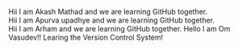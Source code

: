 Hii I am Akash Mathad and we are learning GitHub together.<br/> Hii I am Apurva
upadhye and we are learning GitHub together. <br/>
Hii I am Arham and we are learning GitHub together.
Hello I am Om Vasudev!! Learing the Version Control System!

